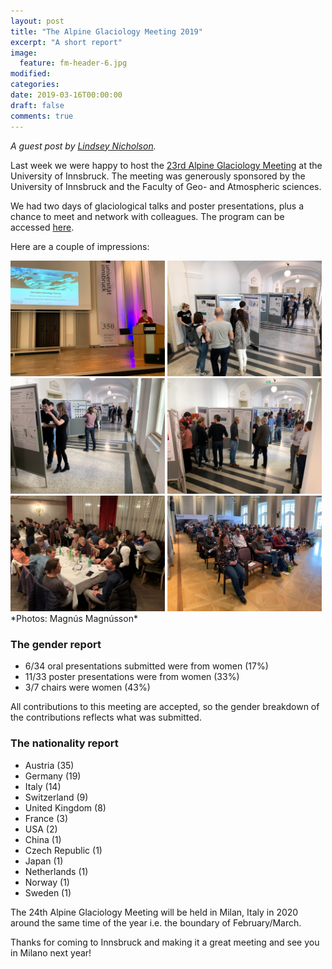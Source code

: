 ```yaml
---
layout: post
title: "The Alpine Glaciology Meeting 2019"
excerpt: "A short report"
image:
  feature: fm-header-6.jpg
modified:
categories:
date: 2019-03-16T00:00:00
draft: false
comments: true
---
```


*A guest post by [Lindsey Nicholson](http://lindseynicholson.org/2019/03/alpine-glaciology-meeting-2019-report/).*

Last week we were happy to host the [23rd Alpine Glaciology Meeting](https://www.uibk.ac.at/congress/agm2019/) at the University of Innsbruck.
The meeting was generously sponsored by the University of Innsbruck and the
Faculty of Geo- and Atmospheric sciences.

We had two days of glaciological talks and poster presentations, plus a chance to meet and network with colleagues.
The program can be accessed [here](https://www.uibk.ac.at/congress/agm2019/images/agm2019_programme_final.pdf).

Here are a couple of impressions:

<a href="/images/blog/agm2019/agm_2019_1.jpg">
<img src="/images/blog/agm2019/agm_2019_1.jpg"
alt="Image missing" width="49%" /></a>
<a href="/images/blog/agm2019/agm_2019_3.jpg">
<img src="/images/blog/agm2019/agm_2019_3.jpg"
alt="Image missing" width="49%" /></a>
<a href="/images/blog/agm2019/agm_2019_4.jpg">
<img src="/images/blog/agm2019/agm_2019_4.jpg"
alt="Image missing" width="49%" /></a>
<a href="/images/blog/agm2019/agm_2019_5.jpg">
<img src="/images/blog/agm2019/agm_2019_5.jpg"
alt="Image missing" width="49%" /></a>
<a href="/images/blog/agm2019/agm_2019_6.jpg">
<img src="/images/blog/agm2019/agm_2019_6.jpg"
alt="Image missing" width="49%" /></a>
<a href="/images/blog/agm2019/agm_2019_7.jpg">
<img src="/images/blog/agm2019/agm_2019_7.jpg"
alt="Image missing" width="49%" /></a>
*Photos: Magnús Magnússon*

### The gender report

- 6/34 oral presentations submitted were from women (17%)
- 11/33 poster presentations were from women (33%)
- 3/7 chairs were women (43%)

All contributions to this meeting are accepted, so the gender breakdown of the contributions reflects what was submitted.

### The nationality report

- Austria (35)
- Germany (19)
- Italy (14)
- Switzerland (9)
- United Kingdom (8)
- France (3)
- USA (2)
- China (1)
- Czech Republic (1)
- Japan (1)
- Netherlands (1)
- Norway (1)
- Sweden (1)

The 24th Alpine Glaciology Meeting will be held in Milan, Italy in 2020 around the same time of the year i.e. the boundary of February/March.

Thanks for coming to Innsbruck and making it a great meeting and see you in Milano next year!
